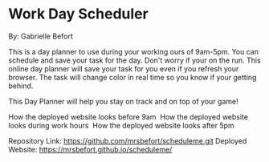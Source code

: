 # Work Day Scheduler
By: Gabrielle Befort

This is a day planner to use during your working ours of 9am-5pm. You can schedule and save your task for the day. Don't worry if your on the run. This online day planner will save your task for you even if you refresh your browser. The task will change color in real time so you know if your getting behind. 

This Day Planner will help you stay on track and on top of your game! 


How the deployed website looks before 9am
<img href="./image-3.png"></img>
How the deployed website looks during work hours
<img href="./image-2.png"></img>
How the deployed website looks after 5pm
<img href="./image-1.png"></img>


Repository Link: https://github.com/mrsbefort/scheduleme.git 
Deployed Website:  https://mrsbefort.github.io/scheduleme/ 